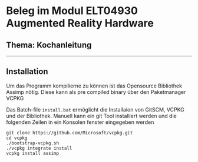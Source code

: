 # Beleg im Modul ELT04930 Augmented Reality Hardware
## Thema: Kochanleitung
----------
## Installation
Um das Programm kompilierne zu können ist das Opensource Bibliothek Assimp nötig. Diese kann als pre compiled binary über den Paketmanager VCPKG 

Das Batch-file `install.bat` ermöglicht die Installaion von GitSCM, VCPKG und der Bibliothek. Manuell kann ein git Tool installiert werden und die folgenden Zeilen in ein Konsolen fenster eingegeben werden
 
 ```
git clone https://github.com/Microsoft/vcpkg.git
cd vcpkg
./bootstrap-vcpkg.sh
./vcpkg integrate install
vcpkg install assimp
```